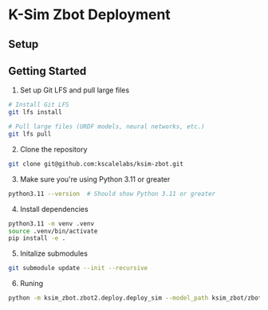 # K-Sim Zbot Deployment 


## Setup


## Getting Started
1. Set up Git LFS and pull large files

```bash
# Install Git LFS
git lfs install

# Pull large files (URDF models, neural networks, etc.)
git lfs pull
```

2. Clone the repository

```bash
git clone git@github.com:kscalelabs/ksim-zbot.git
```

3. Make sure you're using Python 3.11 or greater

```bash
python3.11 --version  # Should show Python 3.11 or greater
```

4. Install dependencies

```bash
python3.11 -m venv .venv
source .venv/bin/activate
pip install -e .
```

5. Initalize submodules
```bash
git submodule update --init --recursive
```

6. Runing
```bash
python -m ksim_zbot.zbot2.deploy.deploy_sim --model_path ksim_zbot/zbot2/walking/zbot_walking_task/run_13/checkpoints/tf_model --episode_length 20
```